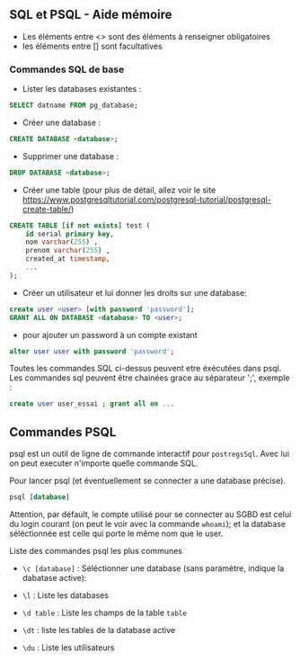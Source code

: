## SQL et PSQL - Aide mémoire

- Les éléments entre <> sont des éléments à renseigner obligatoires
- les éléments entre [] sont facultatives

### Commandes SQL de base

- Lister les databases existantes :
```sql
SELECT datname FROM pg_database;
```
- Créer une database :
```sql
CREATE DATABASE <database>;
```
- Supprimer une database :
```sql
DROP DATABASE <database>;
```
- Créer une table (pour plus de détail, allez voir le site https://www.postgresqltutorial.com/postgresql-tutorial/postgresql-create-table/)
```sql
CREATE TABLE [if not exists] test (
    id serial primary key,
    nom varchar(255) ,
    prenom varchar(255) ,
    created_at timestamp,
    ...
);
```
- Créer un utilisateur et lui donner les droits sur une database:
```sql
create user <user> [with password 'password'];
GRANT ALL ON DATABASE <database> TO <user>;
```
- pour ajouter un password à un compte existant

```sql
alter user user with password 'password';
```
Toutes les commandes SQL ci-dessus peuvent etre éxécutées dans psql. Les commandes sql peuvent être chainées grace au séparateur ';', exemple :
```sql
create user user_essai ; grant all on ...
```
## Commandes PSQL
psql est un outil de ligne de commande interactif pour `postregsSql`. Avec lui on peut executer n'importe quelle commande SQL.

Pour lancer psql (et éventuellement se connecter a une database précise).

```sql
psql [database]
```
Attention, par défault, le compte utilisé pour se connecter au SGBD est celui du login courant (on peut le voir avec la commande `whoami`); et la database séléctionnée est celle qui porte le même nom que le user.

Liste des commandes psql les plus communes
- `\c [database]` : Séléctionner une database (sans paramètre, indique la dabatase active):

- `\l` : Liste les databases
- `\d table` : Liste les champs de la table `table`
- `\dt` : liste les tables de la database active
- `\du` : Liste les utilisateurs
